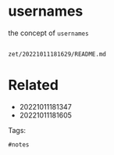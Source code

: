 # usernames

the concept of `usernames`

```
```

` zet/20221011181629/README.md `

# Related

- 20221011181347
- 20221011181605

Tags:

    #notes
